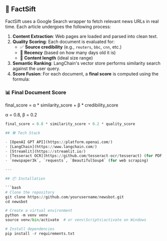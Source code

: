 ## 📡 FactSift

FactSift uses a Google Search wrapper to fetch relevant news URLs in real time. Each article undergoes the following process:

1. **Content Extraction**: Web pages are loaded and parsed into clean text.
2. **Quality Scoring**: Each document is evaluated for:
   - ✅ **Source credibility** (e.g., `reuters`, `bbc`, `cnn`, etc.)
   - 📅 **Recency** (based on how many days old it is)
   - 🧾 **Content length** (ideal size range)
3. **Semantic Ranking**: LangChain's vector store performs similarity search against the user query.
4. **Score Fusion**: For each document, a **final score** is computed using the formula:

### 📊 Final Document Score

final_score = α * similarity_score + β * credibility_score

α = 0.8, β = 0.2

```python
final_score = 0.8 * similarity_score + 0.2 * quality_score

## 🛠 Tech Stack

- [OpenAI GPT API](https://platform.openai.com/)
- [LangChain](https://www.langchain.com/)
- [Streamlit](https://streamlit.io/)
- [Tesseract OCR](https://github.com/tesseract-ocr/tesseract) (for PDF text extraction)
- `newspaper3k`, `requests`, `BeautifulSoup4` (for web scraping)

---

## 📦 Installation

```bash
# Clone the repository
git clone https://github.com/yourusername/newsbot.git
cd newsbot

# Create a virtual environment
python -m venv venv
source venv/bin/activate  # or venv\Scripts\activate on Windows

# Install dependencies
pip install -r requirements.txt
